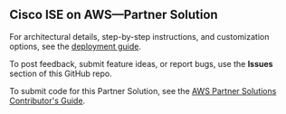
## Cisco ISE on AWS—Partner Solution

For architectural details, step-by-step instructions, and customization options, see the [deployment guide](https://fwd.aws/mA8Ym?).

To post feedback, submit feature ideas, or report bugs, use the **Issues** section of this GitHub repo.

To submit code for this Partner Solution, see the [AWS Partner Solutions Contributor's Guide](https://aws-quickstart.github.io/).

